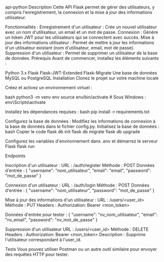 api-python
Description
Cette API Flask permet de gérer des utilisateurs, y compris l'enregistrement, la connexion et la mise à jour des informations utilisateur.

Fonctionnalités :
Enregistrement d'un utilisateur : Crée un nouvel utilisateur avec un nom d'utilisateur, un email et un mot de passe.
Connexion : Génère un token JWT pour les utilisateurs qui se connectent avec succès.
Mise à jour des informations utilisateur : Permet de mettre à jour les informations d'un utilisateur existant (nom d'utilisateur, email, mot de passe).
Suppression d'un utilisateur : Permet de supprimer un utilisateur de la base de données.
Prérequis
Avant de commencer, installez les éléments suivants :

Python 3.x
Flask
Flask-JWT-Extended
Flask-Migrate
Une base de données MySQL ou PostgreSQL
Installation
Clonez le projet sur votre machine locale

Créez et activez un environnement virtuel :

bash python3 -m venv env source env/bin/activate # Sous Windows : env\Scripts\activate

Installez les dépendances requises :
bash pip install -r requirements.txt

Configurez la base de données :
Modifiez les informations de connexion à la base de données dans le fichier config.py. Initialisez la base de données : bash Copier le code flask db init flask db migrate flask db upgrade

Configurez les variables d'environnement dans .env et démarrez le serveur Flask flask run

Endpoints

Inscription d'un utilisateur :
URL : /auth/register Méthode : POST Données d'entrée : { "username": "nom_utilisateur", "email": "email", "password": "mot_de_passe" }

Connexion d'un utilisateur :
URL : /auth/login Méthode : POST Données d'entrée : { "username": "nom_utilisateur", "password": "mot_de_passe" }

Mise à jour des informations d'un utilisateur :
URL : /users/<user_id> Méthode : PUT Headers : Authorization: Bearer <mon_token>

Données d'entrée pour tester : { "username": "nv_nom_utilisateur", "email": "nv_email", "password": "nv_mot_de_passe" }

Suppression d'un utilisateur
URL : /users/<user_id> Méthode : DELETE Headers : Authorization: Bearer <mon_token> Description : Supprime l'utilisateur correspondant à l'user_id.

Tests Vous pouvez utiliser Postman ou un autre outil similaire pour envoyer des requêtes HTTP pour tester.
